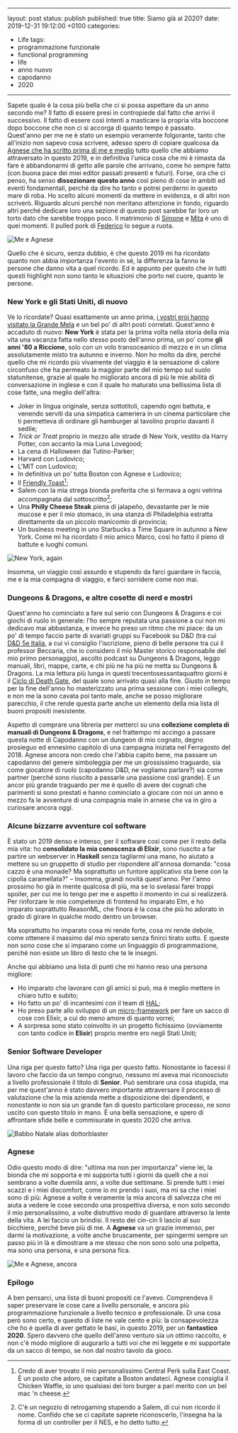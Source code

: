 
---
layout: post
status: publish
published: true
title: Siamo già al 2020?
date: 2019-12-31 19:12:00 +0100
categories:
- Life
tags:
- programmazione funzionale
- functional programming
- life
- anno nuovo
- capodanno
- 2020
---

Sapete quale è la cosa più bella che ci si possa aspettare da un anno secondo me? Il fatto di essere presi in contropiede dal fatto che arrivi il successivo. Il fatto di essere così intenti a masticare la propria vita boccone dopo boccone che non ci si accorga di quanto tempo è passato. Quest'anno per me ne è stato un esempio veramente folgorante, tanto che all'inizio non sapevo cosa scrivere, adesso spero di copiare qualcosa da [Agnese che ha scritto prima di me e meglio](http://www.killbilla.it/2019/12/30/2019-una-non-lista-di-buoni-propositi/) tutto quello che abbiamo attraversato in questo 2019, e in definitiva l'unica cosa che mi è rimasta da fare è abbandonarmi di getto alle parole che arrivano, come ho sempre fatto (con buona pace dei miei editor passati presenti e futuri). Forse, ora che ci penso, ha senso __dissezionare questo anno__ così pieno di cose in ambiti ed eventi fondamentali, perché da dire ho tanto e potrei perdermi in questo mare di roba. Ho scelto alcuni momenti da mettere in evidenza, e di altri non scriverò. Riguardo alcuni perché non meritano attenzione in fondo, riguardo altri perché dedicare loro una sezione di questo post sarebbe far loro un torto dato che sarebbe troppo poco. Il matrimonio di [Simone](https://micilab.it/about/simone/) e [Mita](https://micilab.it/about/mita/) è uno di quei momenti. Il pulled pork di [Federico](https://github.com/korsmakolnikov/) lo segue a ruota.

![Me e Agnese](https://gitlab.com/dottorblaster/blog-images/raw/master/images/2019/me_e_agnese_2.jpg)

Quello che è sicuro, senza dubbio, è che questo 2019 mi ha ricordato quanto non abbia importanza l'evento in sé, la differenza la fanno le persone che danno vita a quel ricordo. Ed è appunto per questo che in tutti questi highlight non sono tanto le situazioni che porto nel cuore, quanto le persone.

### New York e gli Stati Uniti, di nuovo
Ve lo ricordate? Quasi esattamente un anno prima, [i vostri eroi hanno visitato la Grande Mela](https://dottorblaster.it/2019/01/the-big-elixir-new-orleans/) e un bel po' di altri posti correlati. Quest'anno è accaduto di nuovo: __New York__ è stata per la prima volta nella storia della mia vita una vacanza fatta nello stesso posto dell'anno prima, un po' come __gli anni '80 a Riccione__, solo con un volo transoceanico di mezzo e in un clima assolutamente misto tra autunno e inverno. Non ho molto da dire, perché quello che mi ricordo più vivamente del viaggio è la sensazione di calore circonfuso che ha permeato la maggior parte del mio tempo sul suolo statunitense, grazie al quale ho migliorato ancora di più le mie abilità di conversazione in inglese e con il quale ho maturato una bellissima lista di cose fatte, una meglio dell'altra:

- Joker in lingua originale, senza sottotitoli, capendo ogni battuta, e venendo serviti da una simpatica cameriera in un cinema particolare che ti permetteva di ordinare gli hamburger al tavolino proprio davanti il sedile;
- _Trick or Treat_ proprio in mezzo alle strade di New York, vestito da Harry Potter, con accanto la mia Luna Lovegood;
- La cena di Halloween dai Tutino-Parker;
- Harvard con Ludovico;
- L'MIT con Ludovico;
- In definitiva un po' tutta Boston con Agnese e Ludovico;
- Il [Friendly Toast](https://www.tripadvisor.it/Restaurant_Review-g60745-d10041455-Reviews-The_Friendly_Toast-Boston_Massachusetts.html)[^1];
- Salem con la mia strega bionda preferita che si fermava a ogni vetrina accompagnata dal sottoscritto[^2];
- Una __Philly Cheese Steak__ piena di jalapeño, devastante per le mie mucose e per il mio stomaco, in una stanza di Philadelphia estratta direttamente da un piccolo manicomio di provincia;
- Un business meeting in uno Starbucks a Time Square in autunno a New York. Come mi ha ricordato il mio amico Marco, così ho fatto il pieno di battute e luoghi comuni.

![New York, again](https://gitlab.com/dottorblaster/blog-images/raw/master/images/2019/nyc.jpg)

Insomma, un viaggio così assurdo e stupendo da farci guardare in faccia, me e la mia compagna di viaggio, e farci sorridere come non mai.

### Dungeons & Dragons, e altre cosette di nerd e mostri
Quest'anno ho cominciato a fare sul serio con Dungeons & Dragons e coi giochi di ruolo in generale: l'ho sempre reputata una passione a cui non mi dedicavo mai abbastanza, e invece ho preso un ritmo che mi piace: da un po' di tempo faccio parte di svariati gruppi su Facebook su D&D (tra cui [D&D 5e Italia](https://www.facebook.com/groups/dungeonsdragons5/), a cui vi consiglio l'iscrizione, pieno di belle persone tra cui il professor Beccaria, che io considero il mio Master storico responsabile del mio primo personaggio), ascolto podcast su Dungeons & Dragons, leggo manuali, libri, mappe, carte, e chi più ne ha più ne metta su Dungeons & Dragons. La mia lettura più lunga in questi trecentosessantaquattro giorni è il [Ciclo di Death Gate](https://it.wikipedia.org/wiki/Ciclo_di_Death_Gate), del quale sono arrivato quasi alla fine. Giusto in tempo per la fine dell'anno ho masterizzato una prima sessione con i miei colleghi, e non me la sono cavata poi tanto male, anche se posso migliorare parecchio, il che rende questa parte anche un elemento della mia lista di buoni propositi inesistente.

Aspetto di comprare una libreria per metterci su una __collezione completa di manuali di Dungeons & Dragons__, e nel frattempo mi accingo a passare questa notte di Capodanno con un dungeon di mio cognato, degno prosieguo ed ennesimo capitolo di una campagna iniziata nel Ferragosto del 2018. Agnese ancora non credo che l'abbia capito bene, ma passare un capodanno del genere simboleggia per me un grossissimo traguardo, sia come giocatore di ruolo (capodanno D&D, ne vogliamo parlare?) sia come partner (perché sono riuscito a passarle una passione così grande). E un ancor più grande traguardo per me è quello di avere dei cognati che parimenti si sono prestati e hanno cominciato a giocare con noi un anno e mezzo fa le avventure di una compagnia male in arnese che va in giro a curiosare ancora oggi.

### Alcune bizzarre avventure col software
È stato un 2019 denso e intenso, per il software così come per il resto della mia vita: ho __consolidato la mia conoscenza di Elixir__, sono riuscito a far partire un webserver in __Haskell__ senza tagliarmi una mano, ho aiutato a mettere su un gruppetto di studio per rispondere all'annosa domanda: "cosa cazzo è una monade? Ma soprattutto un funtore applicativo sta bene con la cipolla caramellata?" – Insomma, grandi novità quest'anno. Per l'anno prossimo ho già in mente qualcosa di più, ma se lo svelassi farei troppi spoiler, per cui me lo tengo per me e aspetto il momento in cui si realizzerà. Per rinforzare le mie competenze di frontend ho imparato Elm, e ho imparato soprattutto ReasonML, che finora è la cosa che più ho adorato in grado di girare in qualche modo dentro un browser.

Ma soprattutto ho imparato cosa mi rende forte, cosa mi rende debole, come ottenere il massimo dal mio operato senza finirci tirato sotto. E queste non sono cose che si imparano come un linguaggio di programmazione, perché non esiste un libro di testo che te le insegni.

Anche qui abbiamo una lista di punti che mi hanno reso una persona migliore:

- Ho imparato che lavorare con gli amici si può, ma è meglio mettere in chiaro tutto e subito;
- Ho fatto un po' di incantesimi con il team di [HAL](https://www.hal.xyz/);
- Ho preso parte allo sviluppo di un [micro-framework](https://github.com/korsmakolnikov/hauer) per fare un sacco di cose con Elixir, a cui do meno amore di quanto vorrei;
- A sorpresa sono stato coinvolto in un progetto fichissimo (ovviamente con tanto codice in __Elixir__) proprio mentre ero negli Stati Uniti;

### Senior Software Developer
Una riga per questo fatto? Una riga per questo fatto. Nonostante io facessi il lavoro che faccio da un tempo congruo, nessuno mi aveva mai riconosciuto a livello professionale il titolo di __Senior__. Può sembrare una cosa stupida, ma per me quest'anno è stato davvero importante attraversare il processo di valutazione che la mia azienda mette a disposizione dei dipendenti, e nonostante io non sia un grande fan di questo particolare processo, ne sono uscito con questo titolo in mano. È una bella sensazione, e spero di affrontare sfide belle e commisurate in questo 2020 che arriva.

![Babbo Natale alias dottorblaster](https://gitlab.com/dottorblaster/blog-images/raw/master/images/2019/babbo_natale.jpg)

### Agnese
Odio questo modo di dire: "ultima ma non per importanza" viene lei, la bionda che mi sopporta e mi supporta tutti i giorni da quelli che a noi sembrano a volte duemila anni, a volte due settimane. Si prende tutti i miei scazzi e i miei discomfort, come io mi prendo i suoi, ma mi sa che i miei sono di più: Agnese a volte è veramente la mia ancora di salvezza che mi aiuta a vedere le cose secondo una prospettiva diversa, e non solo secondo il mio personalissimo, a volte distruttivo modo di guardare attraverso la lente della vita. A lei faccio un brindisi. Il resto dei cin-cin li lascio al suo bicchiere, perché beve più di me. A __Agnese__ va un grazie immenso, per darmi la motivazione, a volte anche bruscamente, per spingermi sempre un passo più in là e dimostrare a me stesso che non sono solo una polpetta, ma sono una persona, e una persona fica.

![Me e Agnese, ancora](https://gitlab.com/dottorblaster/blog-images/raw/master/images/2019/me_e_agnese.jpeg)

### Epilogo
A ben pensarci, una lista di buoni propositi ce l'avevo. Comprendeva il saper preservare le cose care a livello personale, e ancora più programmazione funzionale a livello tecnico e professionale. Di una cosa però sono certo, e questo di liste ne vale cento e più: la consapevolezza che ho è quella di aver gettato le basi, in questo 2019, per un __fantastico 2020__. Spero davvero che quello dell'anno venturo sia un ottimo raccolto, e non c'è modo migliore di augurarlo a tutti voi che mi leggete e mi supportate da un sacco di tempo, se non dal nostro tavolo da gioco.

[^1]: Credo di aver trovato il mio personalissimo Central Perk sulla East Coast. È un posto che adoro, se capitate a Boston andateci. Agnese consiglia il Chicken Waffle, io uno qualsiasi dei loro burger a pari merito con un bel mac 'n cheese.

[^2]: C'è un negozio di retrogaming stupendo a Salem, di cui non ricordo il nome. Confido che se ci capitate saprete riconoscerlo, l'insegna ha la forma di un controller per il NES, e ho detto tutto.

